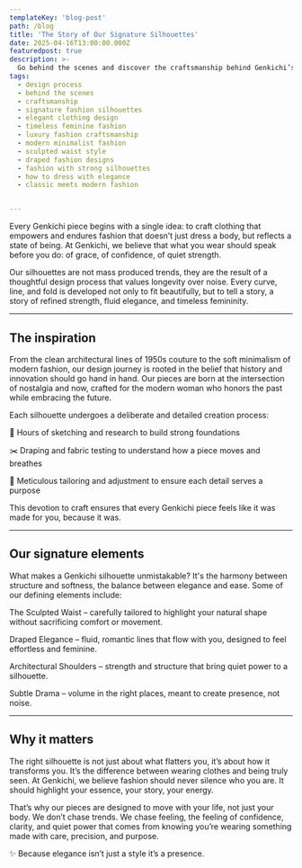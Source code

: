 ```yaml
---
templateKey: 'blog-post'
path: /blog
title: 'The Story of Our Signature Silhouettes'
date: 2025-04-16T13:00:00.000Z
featuredpost: true
description: >-
  Go behind the scenes and discover the craftsmanship behind Genkichi’s most iconic designs and silhouettes.
tags:
  - design process
  - behind the scenes
  - craftsmanship
  - signature fashion silhouettes
  - elegant clothing design
  - timeless feminine fashion
  - luxury fashion craftsmanship
  - modern minimalist fashion
  - sculpted waist style
  - draped fashion designs
  - fashion with strong silhouettes
  - how to dress with elegance
  - classic meets modern fashion


---
```



Every Genkichi piece begins with a single idea: to craft clothing that empowers and endures fashion that doesn’t just dress a body, but reflects a state of being. At Genkichi, we believe that what you wear should speak before you do: of grace, of confidence, of quiet strength.

Our silhouettes are not mass produced trends, they are the result of a thoughtful design process that values longevity over noise. Every curve, line, and fold is developed not only to fit beautifully, but to tell a story, a story of refined strength, fluid elegance, and timeless femininity.

---

## The inspiration

From the clean architectural lines of 1950s couture to the soft minimalism of modern fashion, our design journey is rooted in the belief that history and innovation should go hand in hand. Our pieces are born at the intersection of nostalgia and now, crafted for the modern woman who honors the past while embracing the future.

Each silhouette undergoes a deliberate and detailed creation process:

🎨 Hours of sketching and research to build strong foundations

✂️ Draping and fabric testing to understand how a piece moves and breathes

🧵 Meticulous tailoring and adjustment to ensure each detail serves a purpose

This devotion to craft ensures that every Genkichi piece feels like it was made for you, because it was.

---

## Our signature elements

What makes a Genkichi silhouette unmistakable? It's the harmony between structure and softness, the balance between elegance and ease. Some of our defining elements include:

The Sculpted Waist – carefully tailored to highlight your natural shape without sacrificing comfort or movement.

Draped Elegance – fluid, romantic lines that flow with you, designed to feel effortless and feminine.

Architectural Shoulders – strength and structure that bring quiet power to a silhouette.

Subtle Drama – volume in the right places, meant to create presence, not noise.

---

## Why it matters

The right silhouette is not just about what flatters you, it’s about how it transforms you. It’s the difference between wearing clothes and being truly seen. At Genkichi, we believe fashion should never silence who you are. It should highlight your essence, your story, your energy.

That’s why our pieces are designed to move with your life, not just your body. We don’t chase trends. We chase feeling, the feeling of confidence, clarity, and quiet power that comes from knowing you’re wearing something made with care, precision, and purpose.

✨ Because elegance isn’t just a style it’s a presence.
